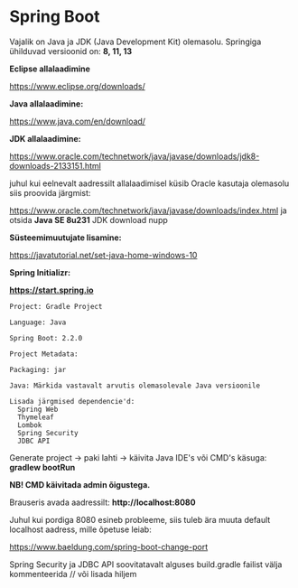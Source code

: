 # Spring Boot

Vajalik on Java ja JDK (Java Development Kit) olemasolu. Springiga ühilduvad versioonid on: **8, 11, 13**

**Eclipse allalaadimine**

https://www.eclipse.org/downloads/

**Java allalaadimine:** 

https://www.java.com/en/download/

**JDK allalaadimine:**

https://www.oracle.com/technetwork/java/javase/downloads/jdk8-downloads-2133151.html

juhul kui eelnevalt aadressilt allalaadimisel küsib Oracle kasutaja olemasolu siis proovida järgmist:

https://www.oracle.com/technetwork/java/javase/downloads/index.html ja otsida **Java SE 8u231** JDK download nupp

**Süsteemimuutujate lisamine:**

https://javatutorial.net/set-java-home-windows-10

**Spring Initializr:**

**https://start.spring.io**

    Project: Gradle Project

    Language: Java

    Spring Boot: 2.2.0

    Project Metadata:

    Packaging: jar

    Java: Märkida vastavalt arvutis olemasolevale Java versioonile

    Lisada järgmised dependencie'd:
      Spring Web
      Thymeleaf
      Lombok
      Spring Security
      JDBC API

Generate project -> paki lahti -> käivita Java IDE's või CMD's käsuga: **gradlew bootRun**

**NB! CMD käivitada admin õigustega.**

Brauseris avada aadressilt: **http://localhost:8080**

Juhul kui pordiga 8080 esineb probleeme, siis tuleb ära muuta default localhost aadress, mille õpetuse leiab:

https://www.baeldung.com/spring-boot-change-port

Spring Security ja JDBC API soovitatavalt alguses build.gradle failist välja kommenteerida // või lisada hiljem

